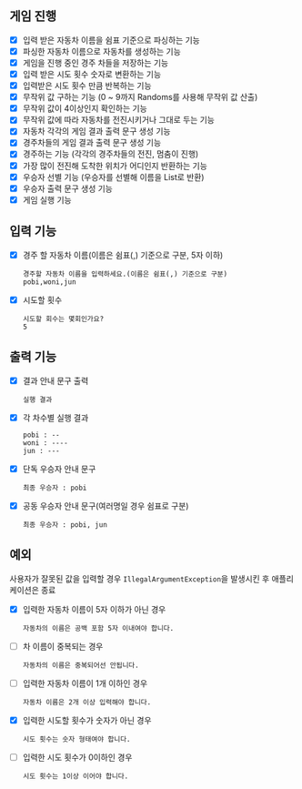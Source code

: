 
## 게임 진행
- [x] 입력 받은 자동차 이름을 쉼표 기준으로 파싱하는 기능
- [x] 파싱한 자동차 이름으로 자동차를 생성하는 기능
- [x] 게임을 진행 중인 경주 차들을 저장하는 기능
- [x] 입력 받은 시도 횟수 숫자로 변환하는 기능
- [x] 입력받은 시도 횟수 만큼 반복하는 기능
- [x] 무작위 값 구하는 기능 (0 ~ 9까지 Randoms를 사용해 무작위 값 산출)
- [x] 무작위 값이 4이상인지 확인하는 기능
- [x] 무작위 값에 따라 자동차를 전진시키거나 그대로 두는 기능
- [x] 자동차 각각의 게임 결과 출력 문구 생성 기능
- [x] 경주차들의 게임 결과 출력 문구 생성 기능
- [x] 경주하는 기능 (각각의 경주차들의 전진, 멈춤이 진행)
- [x] 가장 많이 전진해 도착한 위치가 어디인지 반환하는 기능
- [x] 우승자 선별 기능 (우승자를 선별해 이름을 List로 반환)
- [x] 우승자 출력 문구 생성 기능
- [x] 게임 실행 기능

## 입력 기능
- [x] 경주 할 자동차 이름(이름은 쉼표(,) 기준으로 구분, 5자 이하)
   ```
   경주할 자동차 이름을 입력하세요.(이름은 쉼표(,) 기준으로 구분)
   pobi,woni,jun
   ```
- [x] 시도할 횟수
  ```
  시도할 회수는 몇회인가요?
  5
  ```

## 출력 기능
- [x] 결과 안내 문구 출력 
   ```
   실행 결과
   ```
- [x] 각 차수별 실행 결과
   ```
   pobi : --
   woni : ----
   jun : ---
   ```
- [x] 단독 우승자 안내 문구
   ```
   최종 우승자 : pobi
   ```
- [x] 공동 우승자 안내 문구(여러명일 경우 쉼표로 구분)
  ```
  최종 우승자 : pobi, jun
  ```
## 예외
사용자가 잘못된 값을 입력할 경우 `IllegalArgumentException`을 발생시킨 후 애플리케이션은 종료

- [x] 입력한 자동차 이름이 5자 이하가 아닌 경우
  ```
  자동차의 이름은 공백 포함 5자 이내여야 합니다. 
  ```
- [ ] 차 이름이 중복되는 경우
  ```
  자동차의 이름은 중복되어선 안됩니다.
  ```
- [ ] 입력한 자동차 이름이 1개 이하인 경우
  ```
  자동차 이름은 2개 이상 입력해야 합니다.
  ```
- [x] 입력한 시도할 횟수가 숫자가 아닌 경우
  ```
  시도 횟수는 숫자 형태여야 합니다. 
  ```
- [ ] 입력한 시도 횟수가 0이하인 경우
  ```
  시도 횟수는 1이상 이어야 합니다. 
  ```
